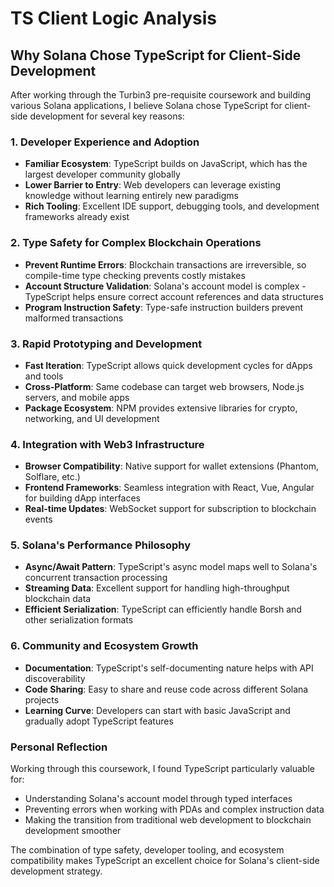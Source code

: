 # TS Client Logic Analysis

## Why Solana Chose TypeScript for Client-Side Development

After working through the Turbin3 pre-requisite coursework and building various Solana applications, I believe Solana chose TypeScript for client-side development for several key reasons:

### 1. **Developer Experience and Adoption**
- **Familiar Ecosystem**: TypeScript builds on JavaScript, which has the largest developer community globally
- **Lower Barrier to Entry**: Web developers can leverage existing knowledge without learning entirely new paradigms
- **Rich Tooling**: Excellent IDE support, debugging tools, and development frameworks already exist

### 2. **Type Safety for Complex Blockchain Operations**
- **Prevent Runtime Errors**: Blockchain transactions are irreversible, so compile-time type checking prevents costly mistakes
- **Account Structure Validation**: Solana's account model is complex - TypeScript helps ensure correct account references and data structures
- **Program Instruction Safety**: Type-safe instruction builders prevent malformed transactions

### 3. **Rapid Prototyping and Development**
- **Fast Iteration**: TypeScript allows quick development cycles for dApps and tools
- **Cross-Platform**: Same codebase can target web browsers, Node.js servers, and mobile apps
- **Package Ecosystem**: NPM provides extensive libraries for crypto, networking, and UI development

### 4. **Integration with Web3 Infrastructure**
- **Browser Compatibility**: Native support for wallet extensions (Phantom, Solflare, etc.)
- **Frontend Frameworks**: Seamless integration with React, Vue, Angular for building dApp interfaces
- **Real-time Updates**: WebSocket support for subscription to blockchain events

### 5. **Solana's Performance Philosophy**
- **Async/Await Pattern**: TypeScript's async model maps well to Solana's concurrent transaction processing
- **Streaming Data**: Excellent support for handling high-throughput blockchain data
- **Efficient Serialization**: TypeScript can efficiently handle Borsh and other serialization formats

### 6. **Community and Ecosystem Growth**
- **Documentation**: TypeScript's self-documenting nature helps with API discoverability
- **Code Sharing**: Easy to share and reuse code across different Solana projects
- **Learning Curve**: Developers can start with basic JavaScript and gradually adopt TypeScript features

### Personal Reflection
Working through this coursework, I found TypeScript particularly valuable for:
- Understanding Solana's account model through typed interfaces
- Preventing errors when working with PDAs and complex instruction data
- Making the transition from traditional web development to blockchain development smoother

The combination of type safety, developer tooling, and ecosystem compatibility makes TypeScript an excellent choice for Solana's client-side development strategy.